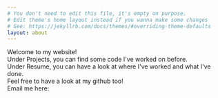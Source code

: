 ```yaml
---
# You don't need to edit this file, it's empty on purpose.
# Edit theme's home layout instead if you wanna make some changes
# See: https://jekyllrb.com/docs/themes/#overriding-theme-defaults
layout: about
---
```


Welcome to my website!  
Under Projects, you can find some code I've worked on before.  
Under Resume, you can have a look at where I've worked and what I've done.  
Feel free to have a look at my github too!  
Email me here:
